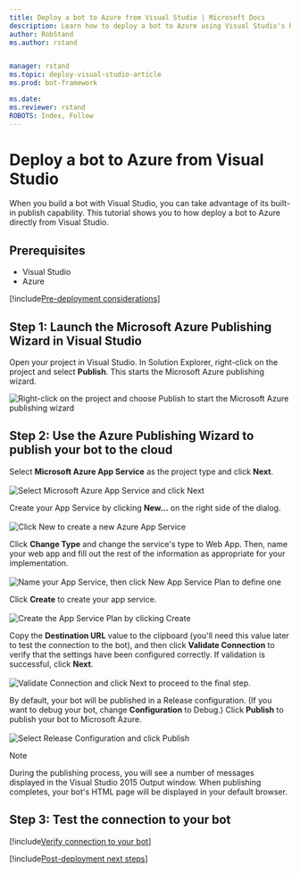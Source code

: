 ```yaml
---
title: Deploy a bot to Azure from Visual Studio | Microsoft Docs
description: Learn how to deploy a bot to Azure using Visual Studio's built-in publishing feature.
author: RobStand
ms.author: rstand


manager: rstand
ms.topic: deploy-visual-studio-article
ms.prod: bot-framework

ms.date:
ms.reviewer: rstand
ROBOTS: Index, Follow
---
```

# Deploy a bot to Azure from Visual Studio
When you build a bot with Visual Studio, you can take advantage of its built-in publish capability. This tutorial shows you to how deploy a bot to Azure directly from Visual Studio.

## Prerequisites
- Visual Studio
- Azure

[!include[Pre-deployment considerations](~/includes/snippet-deploy-considerations.md)]

## Step 1: Launch the Microsoft Azure Publishing Wizard in Visual Studio

Open your project in Visual Studio. In Solution Explorer, right-click on the project and select **Publish**. This starts the Microsoft Azure publishing wizard.

![Right-click on the project and choose Publish to start the Microsoft Azure publishing wizard](~/media/connector-getstarted-publish-dialog.png)

## Step 2: Use the Azure Publishing Wizard to publish your bot to the cloud

Select **Microsoft Azure App Service** as the project type and click **Next**.<br/><br/>
![Select Microsoft Azure App Service and click Next](~/media/connector-getstarted-publish.png)

Create your App Service by clicking **New…** on the right side of the dialog. <br/><br/>
![Click New to create a new Azure App Service](~/media/connector-getstarted-publish-app-service.png)

Click **Change Type** and change the service's type to Web App.
Then, name your web app and fill out the rest of the information as appropriate for your implementation. <br/><br/>
![Name your App Service, then click New App Service Plan to define one](~/media/connector-getstarted-publish-app-service-create.png)

Click **Create** to create your app service. <br/><br/>
![Create the App Service Plan by clicking Create](~/media/connector-getstarted-publish-app-service-create-spinner.png)

Copy the **Destination URL** value to the clipboard
(you'll need this value later to test the connection to the bot),
and then click **Validate Connection** to verify that the settings have been configured correctly.
If validation is successful, click **Next**. <br/><br/>
![Validate Connection and click Next to proceed to the final step.](~/media/connector-getstarted-publish-destination.png)

By default, your bot will be published in a Release configuration.
(If you want to debug your bot, change **Configuration** to Debug.)
Click **Publish** to publish your bot to Microsoft Azure. <br/><br/>
![Select Release Configuration and click Publish](~/media/connector-getstarted-publish-configuration.png)

> [!NOTE]
> During the publishing process, you will see a number of messages displayed in the Visual Studio 2015 Output window.
> When publishing completes, your bot's HTML page will be displayed in your default browser.

## Step 3: Test the connection to your bot

[!include[Verify connection to your bot](~/includes/snippet-verify-deployment-using-emulator.md)]

[!include[Post-deployment next steps](~/includes/snippet-deploy-next-steps.md)]

